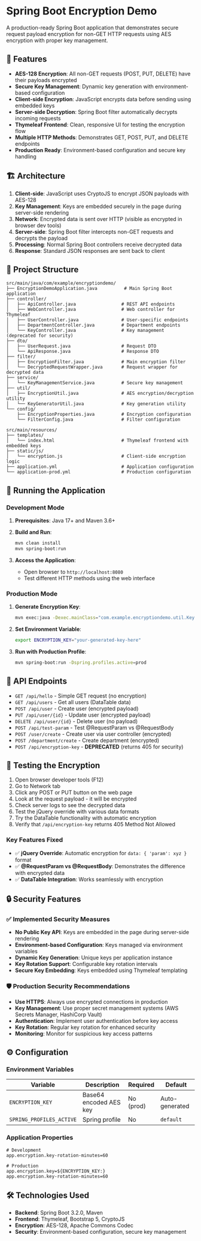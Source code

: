 # Spring Boot Encryption Demo

A production-ready Spring Boot application that demonstrates secure request payload encryption for non-GET HTTP requests using AES encryption with proper key management.

## 🔐 Features

- **AES-128 Encryption**: All non-GET requests (POST, PUT, DELETE) have their payloads encrypted
- **Secure Key Management**: Dynamic key generation with environment-based configuration
- **Client-side Encryption**: JavaScript encrypts data before sending using embedded keys
- **Server-side Decryption**: Spring Boot filter automatically decrypts incoming requests
- **Thymeleaf Frontend**: Clean, responsive UI for testing the encryption flow
- **Multiple HTTP Methods**: Demonstrates GET, POST, PUT, and DELETE endpoints
- **Production Ready**: Environment-based configuration and secure key handling

## 🏗️ Architecture

1. **Client-side**: JavaScript uses CryptoJS to encrypt JSON payloads with AES-128
2. **Key Management**: Keys are embedded securely in the page during server-side rendering
3. **Network**: Encrypted data is sent over HTTP (visible as encrypted in browser dev tools)
4. **Server-side**: Spring Boot filter intercepts non-GET requests and decrypts the payload
5. **Processing**: Normal Spring Boot controllers receive decrypted data
6. **Response**: Standard JSON responses are sent back to client

## 📁 Project Structure

```
src/main/java/com/example/encryptiondemo/
├── EncryptionDemoApplication.java          # Main Spring Boot application
├── controller/
│   ├── ApiController.java                 # REST API endpoints
│   ├── WebController.java                 # Web controller for Thymeleaf
│   ├── UserController.java                # User-specific endpoints
│   ├── DepartmentController.java          # Department endpoints
│   └── KeyController.java                 # Key management (deprecated for security)
├── dto/
│   ├── UserRequest.java                   # Request DTO
│   └── ApiResponse.java                   # Response DTO
├── filter/
│   ├── EncryptionFilter.java              # Main encryption filter
│   └── DecryptedRequestWrapper.java       # Request wrapper for decrypted data
├── service/
│   └── KeyManagementService.java          # Secure key management
├── util/
│   ├── EncryptionUtil.java                # AES encryption/decryption utility
│   └── KeyGeneratorUtil.java              # Key generation utility
└── config/
    ├── EncryptionProperties.java          # Encryption configuration
    └── FilterConfig.java                  # Filter configuration

src/main/resources/
├── templates/
│   └── index.html                         # Thymeleaf frontend with embedded keys
├── static/js/
│   └── encryption.js                      # Client-side encryption logic
├── application.yml                        # Application configuration
└── application-prod.yml                   # Production configuration
```

## 🚀 Running the Application

### Development Mode

1. **Prerequisites**: Java 17+ and Maven 3.6+

2. **Build and Run**:
   ```bash
   mvn clean install
   mvn spring-boot:run
   ```

3. **Access the Application**:
   - Open browser to `http://localhost:8080`
   - Test different HTTP methods using the web interface

### Production Mode

1. **Generate Encryption Key**:
   ```bash
   mvn exec:java -Dexec.mainClass="com.example.encryptiondemo.util.KeyGeneratorUtil"
   ```

2. **Set Environment Variable**:
   ```bash
   export ENCRYPTION_KEY="your-generated-key-here"
   ```

3. **Run with Production Profile**:
   ```bash
   mvn spring-boot:run -Dspring.profiles.active=prod
   ```

## 🔌 API Endpoints

- `GET /api/hello` - Simple GET request (no encryption)
- `GET /api/users` - Get all users (DataTable data)
- `POST /api/user` - Create user (encrypted payload)
- `PUT /api/user/{id}` - Update user (encrypted payload)
- `DELETE /api/user/{id}` - Delete user (no payload)
- `POST /api/test-param` - Test @RequestParam vs @RequestBody
- `POST /user/create` - Create user via user controller (encrypted)
- `POST /department/create` - Create department (encrypted)
- `POST /api/encryption-key` - **DEPRECATED** (returns 405 for security)

## 🧪 Testing the Encryption

1. Open browser developer tools (F12)
2. Go to Network tab
3. Click any POST or PUT button on the web page
4. Look at the request payload - it will be encrypted
5. Check server logs to see the decrypted data
6. Test the jQuery override with various data formats
7. Try the DataTable functionality with automatic encryption
8. Verify that `/api/encryption-key` returns 405 Method Not Allowed

### Key Features Fixed
- ✅ **jQuery Override**: Automatic encryption for `data: { 'param': xyz }` format
- ✅ **@RequestParam vs @RequestBody**: Demonstrates the difference with encrypted data
- ✅ **DataTable Integration**: Works seamlessly with encryption

## 🔒 Security Features

### ✅ Implemented Security Measures

- **No Public Key API**: Keys are embedded in the page during server-side rendering
- **Environment-based Configuration**: Keys managed via environment variables
- **Dynamic Key Generation**: Unique keys per application instance
- **Key Rotation Support**: Configurable key rotation intervals
- **Secure Key Embedding**: Keys embedded using Thymeleaf templating

### 🛡️ Production Security Recommendations

- **Use HTTPS**: Always use encrypted connections in production
- **Key Management**: Use proper secret management systems (AWS Secrets Manager, HashiCorp Vault)
- **Authentication**: Implement user authentication before key access
- **Key Rotation**: Regular key rotation for enhanced security
- **Monitoring**: Monitor for suspicious key access patterns

## ⚙️ Configuration

### Environment Variables

| Variable | Description | Required | Default |
|----------|-------------|----------|---------|
| `ENCRYPTION_KEY` | Base64 encoded AES key | No (prod) | Auto-generated |
| `SPRING_PROFILES_ACTIVE` | Spring profile | No | `default` |

### Application Properties

```properties
# Development
app.encryption.key-rotation-minutes=60

# Production
app.encryption.key=${ENCRYPTION_KEY:}
app.encryption.key-rotation-minutes=60
```

## 🛠️ Technologies Used

- **Backend**: Spring Boot 3.2.0, Maven
- **Frontend**: Thymeleaf, Bootstrap 5, CryptoJS
- **Encryption**: AES-128, Apache Commons Codec
- **Security**: Environment-based configuration, secure key management
